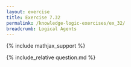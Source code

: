 ```yaml
---
layout: exercise
title: Exercise 7.32
permalink: /knowledge-logic-exercises/ex_32/
breadcrumb: Logical Agents
---
```


{% include mathjax_support %}

<div><i class="arrow-up loader" data-chapter="knowledge-logic-exercises" data-exercise="ex_32" data-rating="0"></i></div>
{% include_relative question.md %}
